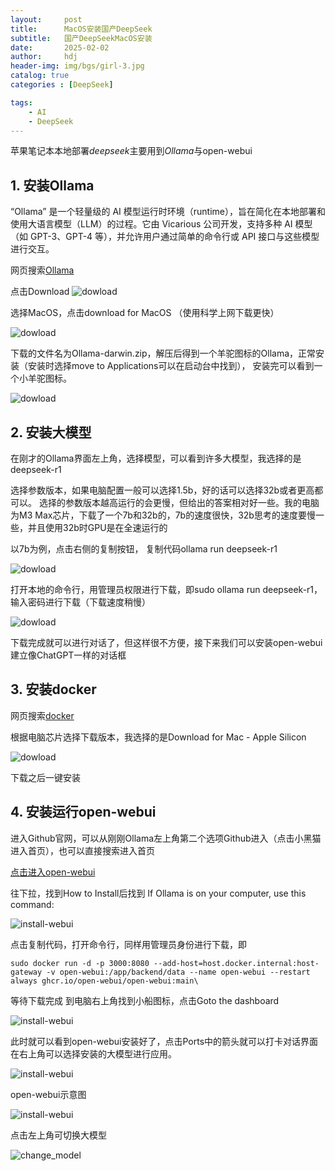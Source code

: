 ```yaml
---
layout:     post
title:      MacOS安装国产DeepSeek
subtitle:   国产DeepSeekMacOS安装
date:       2025-02-02
author:     hdj
header-img: img/bgs/girl-3.jpg
catalog: true
categories : [DeepSeek]

tags:
    - AI
    - DeepSeek
---
```


苹果笔记本本地部署*deepseek*主要用到*Ollama*与open-webui

## 1. 安装Ollama
   “Ollama” 是一个轻量级的 AI 模型运行时环境（runtime），旨在简化在本地部署和使用大语言模型（LLM）的过程。它由 Vicarious 公司开发，支持多种 AI 模型（如 GPT-3、GPT-4 等），并允许用户通过简单的命令行或 API 接口与这些模型进行交互。

网页搜索[Ollama](https://ollama.com/)


点击Download
![dowload](http://hdj2048228.github.io/img/2025-02/deepseek_download.png)


选择MacOS，点击download for MacOS （使用科学上网下载更快）

![dowload](http://hdj2048228.github.io/img/2025-02/deepseek_macOS.png)


下载的文件名为Ollama-darwin.zip，解压后得到一个羊驼图标的Ollama，正常安装（安装时选择move to Applications可以在启动台中找到）， 安装完可以看到一个小羊驼图标。

![dowload](http://hdj2048228.github.io/img/2025-02/ollama.png)

## 2. 安装大模型
   在刚才的Ollama界面左上角，选择模型，可以看到许多大模型，我选择的是deepseek-r1


选择参数版本，如果电脑配置一般可以选择1.5b，好的话可以选择32b或者更高都可以。
选择的参数版本越高运行的会更慢，但给出的答案相对好一些。我的电脑为M3 Max芯片，下载了一个7b和32b的，7b的速度很快，32b思考的速度要慢一些，并且使用32b时GPU是在全速运行的

以7b为例，点击右侧的复制按钮， 复制代码ollama run deepseek-r1

![dowload](http://hdj2048228.github.io/img/2025-02/deepseek_r1.png)


打开本地的命令行，用管理员权限进行下载，即sudo ollama run deepseek-r1，输入密码进行下载（下载速度稍慢）

![dowload](http://hdj2048228.github.io/img/2025-02/dp_install.png)

下载完成就可以进行对话了，但这样很不方便，接下来我们可以安装open-webui建立像ChatGPT一样的对话框

## 3. 安装docker

   网页搜索[docker](https://www.docker.com/)


根据电脑芯片选择下载版本，我选择的是​Download for Mac - Apple Silicon

![dowload](http://hdj2048228.github.io/img/2025-02/docker.png)


下载之后一键安装
## 4. 安装运行open-webui
   进入Github官网，可以从刚刚Ollama左上角第二个选项Github进入（点击小黑猫进入首页），也可以直接搜索进入首页

 [点击进入open-webui](https://github.com/open-webui/open-webui)


往下拉，找到How to Install后找到
If Ollama is on your computer, use this command:


![install-webui](http://hdj2048228.github.io/img/2025-02/open_webui.png)

点击复制代码，打开命令行，同样用管理员身份进行下载，即

```
sudo docker run -d -p 3000:8080 --add-host=host.docker.internal:host-gateway -v open-webui:/app/backend/data --name open-webui --restart always ghcr.io/open-webui/open-webui:main\
```



等待下载完成
到电脑右上角找到小船图标，点击Goto the dashboard

![install-webui](http://hdj2048228.github.io/img/2025-02/docker_open_webui.png)

此时就可以看到open-webui安装好了，点击Ports中的箭头就可以打卡对话界面
在右上角可以选择安装的大模型进行应用。

![install-webui](http://hdj2048228.github.io/img/2025-02/docker_open_webui.png)


open-webui示意图

![install-webui](http://hdj2048228.github.io/img/2025-02/docker_open_webui_dashboard.png)


点击左上角可切换大模型

![change_model](http://hdj2048228.github.io/img/2025-02/change_model.png)



